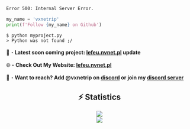 ```apache
Error 500: Internal Server Error.
```
```python
my_name = 'vxnetrip'
print(f'Follow {my_name} on Github')
```
```terminal
$ python myproject.py
> Python was not found ;/
```

📂・**Latest soon coming project: [lefeu.nvnet.pl](http://lefeu.nvnet.pl) update**

🌐・**Check Out My Website: [lefeu.nvnet.pl](http://lefeu.nvnet.pl)**

📩・**Want to reach? Add @vxnetrip on [discord](https://discord.com/users/1126449850041511986) or join my [discord server](https://discord.gg/Y6XMxTW5u5)**

<div align="center">
    <h2 align="center">⚡ Statistics</h2>
    <div>
        <img src="https://github-readme-stats.vercel.app/api?username=vxnetrip&show_icons=true&bg_color=00000000">
    </div>
    <div>
        <img src="http://github-readme-streak-stats.herokuapp.com?user=vxnetrip&theme=tokyonight_duo&hide_border=true&mode=weekly">
    </div>
</div>
